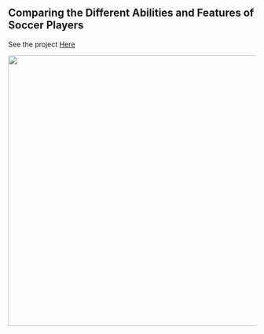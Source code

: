 ## Comparing the Different Abilities and Features of Soccer Players

See the project [Here](https://observablehq.com/@mosab-rezaei/csci-627)


<img src="https://user-images.githubusercontent.com/45066620/201412685-1cf0f4ed-dc26-45da-95f9-4658dc556194.jpg" width="550">
